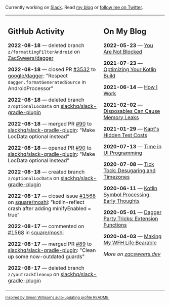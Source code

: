 Currently working on [Slack](https://slack.com/). Read [my blog](https://zacsweers.dev/) or [follow me on Twitter](https://twitter.com/ZacSweers).

<table><tr><td valign="top" width="60%">

## GitHub Activity
<!-- githubActivity starts -->
**2022-08-18** — deleted branch `z/formattingFilterAndroid` on [ZacSweers/dagger](https://github.com/ZacSweers/dagger)

**2022-08-18** — closed PR [#3532](https://github.com/google/dagger/pull/3532) to [google/dagger](https://github.com/google/dagger): "Respect `dagger.formatGeneratedSource` in AndroidProcessor"

**2022-08-18** — deleted branch `z/optionalLocData` on [slackhq/slack-gradle-plugin](https://github.com/slackhq/slack-gradle-plugin)

**2022-08-18** — merged PR [#90](https://github.com/slackhq/slack-gradle-plugin/pull/90) to [slackhq/slack-gradle-plugin](https://github.com/slackhq/slack-gradle-plugin): "Make LocData optional instead"

**2022-08-18** — opened PR [#90](https://github.com/slackhq/slack-gradle-plugin/pull/90) to [slackhq/slack-gradle-plugin](https://github.com/slackhq/slack-gradle-plugin): "Make LocData optional instead"

**2022-08-18** — created branch `z/optionalLocData` on [slackhq/slack-gradle-plugin](https://github.com/slackhq/slack-gradle-plugin)

**2022-08-17** — closed issue [#1568](https://github.com/square/moshi/issues/1568) on [square/moshi](https://github.com/square/moshi): "kotlin-reflect crash after adding minifyEnabled = true"

**2022-08-17** — commented on [#1568](https://github.com/square/moshi/issues/1568#issuecomment-1218552760) in [square/moshi](https://github.com/square/moshi)

**2022-08-17** — merged PR [#89](https://github.com/slackhq/slack-gradle-plugin/pull/89) to [slackhq/slack-gradle-plugin](https://github.com/slackhq/slack-gradle-plugin): "Clean up some now-outdated guards"

**2022-08-17** — deleted branch `z/youtrackCleanup` on [slackhq/slack-gradle-plugin](https://github.com/slackhq/slack-gradle-plugin)
<!-- githubActivity ends -->
</td><td valign="top" width="40%">

## On My Blog
<!-- blog starts -->
**2022-05-23** — [You Are Not Blocked](https://www.zacsweers.dev/you-are-not-blocked/)

**2021-07-23** — [Optimizing Your Kotlin Build](https://www.zacsweers.dev/optimizing-your-kotlin-build/)

**2021-06-14** — [How I Work](https://www.zacsweers.dev/how-i-work/)

**2021-02-02** — [Disposables Can Cause Memory Leaks](https://www.zacsweers.dev/disposables-can-cause-memory-leaks/)

**2021-01-29** — [Kapt's Hidden Test Costs](https://www.zacsweers.dev/kapts-hidden-test-costs/)

**2020-07-13** — [Time in UI Programming](https://www.zacsweers.dev/time-in-ui/)

**2020-07-08** — [Tick Tock: Desugaring and Timezones](https://www.zacsweers.dev/ticktock-desugaring-timezones/)

**2020-06-11** — [Kotlin Symbol Processing: Early Thoughts](https://www.zacsweers.dev/kotlin-symbol-processor-early-thoughts/)

**2020-05-01** — [Dagger Party Tricks: Extension Functions](https://www.zacsweers.dev/dagger-party-tricks-extension-functions/)

**2020-04-03** — [Making My WFH Life Bearable](https://www.zacsweers.dev/making-wfh-life-bearable/)
<!-- blog ends -->
_More on [zacsweers.dev](https://zacsweers.dev/)_
</td></tr></table>

<sub><a href="https://simonwillison.net/2020/Jul/10/self-updating-profile-readme/">Inspired by Simon Willison's auto-updating profile README.</a></sub>